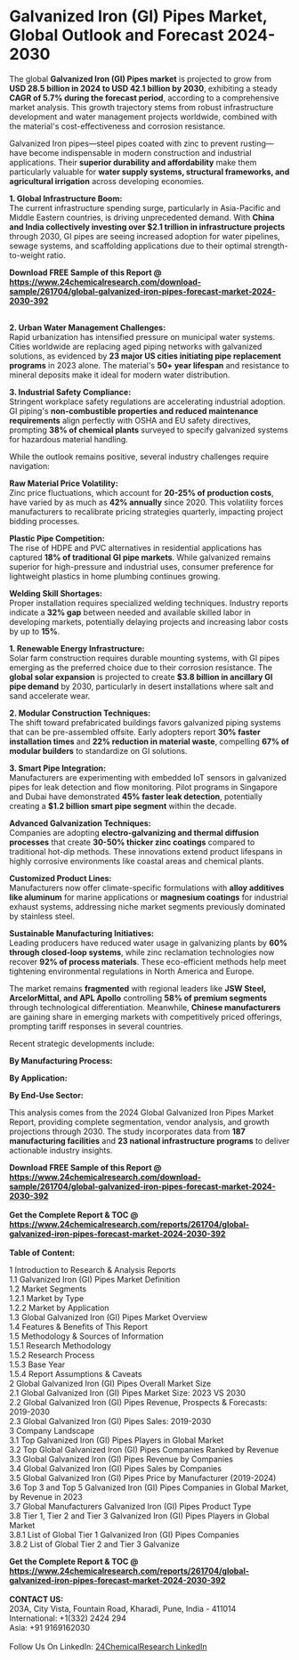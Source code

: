 <h1>Galvanized Iron (GI) Pipes Market, Global Outlook and Forecast 2024-2030</h1><p>The global <strong>Galvanized Iron (GI) Pipes market</strong> is projected to grow from <strong>USD 28.5 billion in 2024 to USD 42.1 billion by 2030</strong>, exhibiting a steady <strong>CAGR of 5.7% during the forecast period</strong>, according to a comprehensive market analysis. This growth trajectory stems from robust infrastructure development and water management projects worldwide, combined with the material's cost-effectiveness and corrosion resistance.</p><p>Galvanized Iron pipes—steel pipes coated with zinc to prevent rusting—have become indispensable in modern construction and industrial applications. Their <strong>superior durability and affordability</strong> make them particularly valuable for <strong>water supply systems, structural frameworks, and agricultural irrigation</strong> across developing economies.</p><p><strong>1. Global Infrastructure Boom:</strong><br>
The current infrastructure spending surge, particularly in Asia-Pacific and Middle Eastern countries, is driving unprecedented demand. With <strong>China and India collectively investing over $2.1 trillion in infrastructure projects</strong> through 2030, GI pipes are seeing increased adoption for water pipelines, sewage systems, and scaffolding applications due to their optimal strength-to-weight ratio.</p><div><b>Download FREE Sample of this Report @ 
            <a href="https://www.24chemicalresearch.com/download-sample/261704/global-galvanized-iron-pipes-forecast-market-2024-2030-392">
            https://www.24chemicalresearch.com/download-sample/261704/global-galvanized-iron-pipes-forecast-market-2024-2030-392</a></b></div><br><p><strong>2. Urban Water Management Challenges:</strong><br>
Rapid urbanization has intensified pressure on municipal water systems. Cities worldwide are replacing aged piping networks with galvanized solutions, as evidenced by <strong>23 major US cities initiating pipe replacement programs</strong> in 2023 alone. The material's <strong>50+ year lifespan</strong> and resistance to mineral deposits make it ideal for modern water distribution.</p><p><strong>3. Industrial Safety Compliance:</strong><br>
Stringent workplace safety regulations are accelerating industrial adoption. GI piping's <strong>non-combustible properties and reduced maintenance requirements</strong> align perfectly with OSHA and EU safety directives, prompting <strong>38% of chemical plants</strong> surveyed to specify galvanized systems for hazardous material handling.</p><p>While the outlook remains positive, several industry challenges require navigation:</p><p><strong>Raw Material Price Volatility:</strong><br>
    Zinc price fluctuations, which account for <strong>20-25% of production costs</strong>, have varied by as much as <strong>42% annually</strong> since 2020. This volatility forces manufacturers to recalibrate pricing strategies quarterly, impacting project bidding processes.</p><p><strong>Plastic Pipe Competition:</strong><br>
    The rise of HDPE and PVC alternatives in residential applications has captured <strong>18% of traditional GI pipe markets</strong>. While galvanized remains superior for high-pressure and industrial uses, consumer preference for lightweight plastics in home plumbing continues growing.</p><p><strong>Welding Skill Shortages:</strong><br>
    Proper installation requires specialized welding techniques. Industry reports indicate a <strong>32% gap</strong> between needed and available skilled labor in developing markets, potentially delaying projects and increasing labor costs by up to <strong>15%</strong>.</p><p><strong>1. Renewable Energy Infrastructure:</strong><br>
Solar farm construction requires durable mounting systems, with GI pipes emerging as the preferred choice due to their corrosion resistance. The <strong>global solar expansion</strong> is projected to create <strong>$3.8 billion in ancillary GI pipe demand</strong> by 2030, particularly in desert installations where salt and sand accelerate wear.</p><p><strong>2. Modular Construction Techniques:</strong><br>
The shift toward prefabricated buildings favors galvanized piping systems that can be pre-assembled offsite. Early adopters report <strong>30% faster installation times</strong> and <strong>22% reduction in material waste</strong>, compelling <strong>67% of modular builders</strong> to standardize on GI solutions.</p><p><strong>3. Smart Pipe Integration:</strong><br>
Manufacturers are experimenting with embedded IoT sensors in galvanized pipes for leak detection and flow monitoring. Pilot programs in Singapore and Dubai have demonstrated <strong>45% faster leak detection</strong>, potentially creating a <strong>$1.2 billion smart pipe segment</strong> within the decade.</p><p><strong>Advanced Galvanization Techniques:</strong><br>
    Companies are adopting <strong>electro-galvanizing and thermal diffusion processes</strong> that create <strong>30-50% thicker zinc coatings</strong> compared to traditional hot-dip methods. These innovations extend product lifespans in highly corrosive environments like coastal areas and chemical plants.</p><p><strong>Customized Product Lines:</strong><br>
    Manufacturers now offer climate-specific formulations with <strong>alloy additives like aluminum</strong> for marine applications or <strong>magnesium coatings</strong> for industrial exhaust systems, addressing niche market segments previously dominated by stainless steel.</p><p><strong>Sustainable Manufacturing Initiatives:</strong><br>
    Leading producers have reduced water usage in galvanizing plants by <strong>60% through closed-loop systems</strong>, while zinc reclamation technologies now recover <strong>92% of process materials</strong>. These eco-efficient methods help meet tightening environmental regulations in North America and Europe.</p><p>The market remains <strong>fragmented</strong> with regional leaders like <strong>JSW Steel, ArcelorMittal, and APL Apollo</strong> controlling <strong>58% of premium segments</strong> through technological differentiation. Meanwhile, <strong>Chinese manufacturers</strong> are gaining share in emerging markets with competitively priced offerings, prompting tariff responses in several countries.</p><p>Recent strategic developments include:</p><p><strong>By Manufacturing Process:</strong></p><p><strong>By Application:</strong></p><p><strong>By End-Use Sector:</strong></p><p>This analysis comes from the 2024 Global Galvanized Iron Pipes Market Report, providing complete segmentation, vendor analysis, and growth projections through 2030. The study incorporates data from <strong>187 manufacturing facilities</strong> and <strong>23 national infrastructure programs</strong> to deliver actionable industry insights.</p><div><b>Download FREE Sample of this Report @ 
            <a href="https://www.24chemicalresearch.com/download-sample/261704/global-galvanized-iron-pipes-forecast-market-2024-2030-392">
            https://www.24chemicalresearch.com/download-sample/261704/global-galvanized-iron-pipes-forecast-market-2024-2030-392</a></b></div><br><div><b>Get the Complete Report & TOC @ 
            <a href="https://www.24chemicalresearch.com/reports/261704/global-galvanized-iron-pipes-forecast-market-2024-2030-392">
            https://www.24chemicalresearch.com/reports/261704/global-galvanized-iron-pipes-forecast-market-2024-2030-392</a></b></div><br>
            <b>Table of Content:</b><p>1 Introduction to Research & Analysis Reports<br />
    1.1 Galvanized Iron (GI) Pipes Market Definition<br />
    1.2 Market Segments<br />
        1.2.1 Market by Type<br />
        1.2.2 Market by Application<br />
    1.3 Global Galvanized Iron (GI) Pipes Market Overview<br />
    1.4 Features & Benefits of This Report<br />
    1.5 Methodology & Sources of Information<br />
        1.5.1 Research Methodology<br />
        1.5.2 Research Process<br />
        1.5.3 Base Year<br />
        1.5.4 Report Assumptions & Caveats<br />
2 Global Galvanized Iron (GI) Pipes Overall Market Size<br />
    2.1 Global Galvanized Iron (GI) Pipes Market Size: 2023 VS 2030<br />
    2.2 Global Galvanized Iron (GI) Pipes Revenue, Prospects & Forecasts: 2019-2030<br />
    2.3 Global Galvanized Iron (GI) Pipes Sales: 2019-2030<br />
3 Company Landscape<br />
    3.1 Top Galvanized Iron (GI) Pipes Players in Global Market<br />
    3.2 Top Global Galvanized Iron (GI) Pipes Companies Ranked by Revenue<br />
    3.3 Global Galvanized Iron (GI) Pipes Revenue by Companies<br />
    3.4 Global Galvanized Iron (GI) Pipes Sales by Companies<br />
    3.5 Global Galvanized Iron (GI) Pipes Price by Manufacturer (2019-2024)<br />
    3.6 Top 3 and Top 5 Galvanized Iron (GI) Pipes Companies in Global Market, by Revenue in 2023<br />
    3.7 Global Manufacturers Galvanized Iron (GI) Pipes Product Type<br />
    3.8 Tier 1, Tier 2 and Tier 3 Galvanized Iron (GI) Pipes Players in Global Market<br />
        3.8.1 List of Global Tier 1 Galvanized Iron (GI) Pipes Companies<br />
        3.8.2 List of Global Tier 2 and Tier 3 Galvanize</p><div><b>Get the Complete Report & TOC @ 
            <a href="https://www.24chemicalresearch.com/reports/261704/global-galvanized-iron-pipes-forecast-market-2024-2030-392">
            https://www.24chemicalresearch.com/reports/261704/global-galvanized-iron-pipes-forecast-market-2024-2030-392</a></b></div><br><b>CONTACT US:</b><br>
            203A, City Vista, Fountain Road, Kharadi, Pune, India - 411014<br>
            International: +1(332) 2424 294<br>
            Asia: +91 9169162030 <br><br>
            Follow Us On LinkedIn: <a href="https://www.linkedin.com/company/24chemicalresearch/">24ChemicalResearch LinkedIn</a>